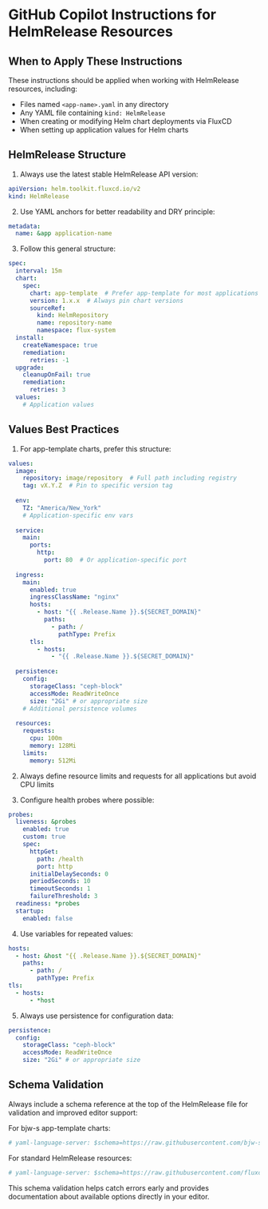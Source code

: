 # GitHub Copilot Instructions for HelmRelease Resources

## When to Apply These Instructions

These instructions should be applied when working with HelmRelease resources, including:
- Files named `<app-name>.yaml` in any directory
- Any YAML file containing `kind: HelmRelease`
- When creating or modifying Helm chart deployments via FluxCD
- When setting up application values for Helm charts

## HelmRelease Structure

1. Always use the latest stable HelmRelease API version:
  ```yaml
  apiVersion: helm.toolkit.fluxcd.io/v2
  kind: HelmRelease
  ```

2. Use YAML anchors for better readability and DRY principle:
  ```yaml
  metadata:
    name: &app application-name
  ```

3. Follow this general structure:
  ```yaml
  spec:
    interval: 15m
    chart:
      spec:
        chart: app-template  # Prefer app-template for most applications
        version: 1.x.x  # Always pin chart versions
        sourceRef:
          kind: HelmRepository
          name: repository-name
          namespace: flux-system
    install:
      createNamespace: true
      remediation:
        retries: -1
    upgrade:
      cleanupOnFail: true
      remediation:
        retries: 3
    values:
      # Application values
  ```

## Values Best Practices

1. For app-template charts, prefer this structure:
  ```yaml
  values:
    image:
      repository: image/repository  # Full path including registry
      tag: vX.Y.Z  # Pin to specific version tag
    
    env:
      TZ: "America/New_York"
      # Application-specific env vars
    
    service:
      main:
        ports:
          http:
            port: 80  # Or application-specific port
    
    ingress:
      main:
        enabled: true
        ingressClassName: "nginx"
        hosts:
          - host: "{{ .Release.Name }}.${SECRET_DOMAIN}"
            paths:
              - path: /
                pathType: Prefix
        tls:
          - hosts:
              - "{{ .Release.Name }}.${SECRET_DOMAIN}"
    
    persistence:
      config:
        storageClass: "ceph-block"
        accessMode: ReadWriteOnce
        size: "2Gi" # or appropriate size
      # Additional persistence volumes
    
    resources:
      requests:
        cpu: 100m
        memory: 128Mi
      limits:
        memory: 512Mi
  ```

2. Always define resource limits and requests for all applications but avoid CPU limits

3. Configure health probes where possible:
  ```yaml
  probes:
    liveness: &probes
      enabled: true
      custom: true
      spec:
        httpGet:
          path: /health
          port: http
        initialDelaySeconds: 0
        periodSeconds: 10
        timeoutSeconds: 1
        failureThreshold: 3
    readiness: *probes
    startup:
      enabled: false
  ```

4. Use variables for repeated values:
  ```yaml
  hosts:
    - host: &host "{{ .Release.Name }}.${SECRET_DOMAIN}"
      paths:
        - path: /
          pathType: Prefix
  tls:
    - hosts:
        - *host
  ```

5. Always use persistence for configuration data:
  ```yaml
  persistence:
    config:
      storageClass: "ceph-block"
      accessMode: ReadWriteOnce
      size: "2Gi" # or appropriate size
  ```

## Schema Validation

Always include a schema reference at the top of the HelmRelease file for validation and improved editor support:

For bjw-s app-template charts:
```yaml
# yaml-language-server: $schema=https://raw.githubusercontent.com/bjw-s/helm-charts/main/charts/other/app-template/schemas/helmrelease-helm-v4.schema.json
```

For standard HelmRelease resources:
```yaml
# yaml-language-server: $schema=https://raw.githubusercontent.com/fluxcd-community/flux2-schemas/main/helmrelease-helm-v2.json
```

This schema validation helps catch errors early and provides documentation about available options directly in your editor.
